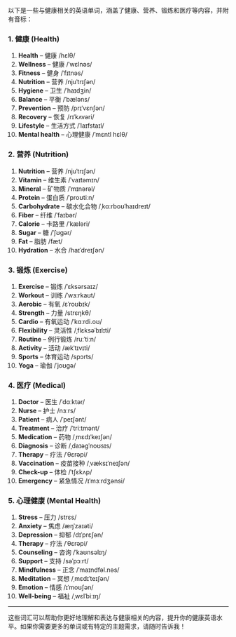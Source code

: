 以下是一些与健康相关的英语单词，涵盖了健康、营养、锻炼和医疗等内容，并附有音标：

### 1. **健康 (Health)**
1. **Health** – 健康 /hɛlθ/
2. **Wellness** – 健康 /ˈwɛlnəs/
3. **Fitness** – 健身 /ˈfɪtnəs/
4. **Nutrition** – 营养 /njuˈtrɪʃən/
5. **Hygiene** – 卫生 /ˈhaɪdʒin/
6. **Balance** – 平衡 /ˈbæləns/
7. **Prevention** – 预防 /prɪˈvɛnʃən/
8. **Recovery** – 恢复 /rɪˈkʌvəri/
9. **Lifestyle** – 生活方式 /ˈlaɪfstaɪl/
10. **Mental health** – 心理健康 /ˈmɛntl hɛlθ/

### 2. **营养 (Nutrition)**
1. **Nutrition** – 营养 /njuˈtrɪʃən/
2. **Vitamin** – 维生素 /ˈvaɪtəmɪn/
3. **Mineral** – 矿物质 /ˈmɪnərəl/
4. **Protein** – 蛋白质 /ˈproʊtiːn/
5. **Carbohydrate** – 碳水化合物 /ˌkɑːrboʊˈhaɪdreɪt/
6. **Fiber** – 纤维 /ˈfaɪbər/
7. **Calorie** – 卡路里 /ˈkæləri/
8. **Sugar** – 糖 /ˈʃʊɡər/
9. **Fat** – 脂肪 /fæt/
10. **Hydration** – 水合 /haɪˈdreɪʃən/

### 3. **锻炼 (Exercise)**
1. **Exercise** – 锻炼 /ˈɛksərsaɪz/
2. **Workout** – 训练 /ˈwɜːrkaʊt/
3. **Aerobic** – 有氧 /ɛˈroʊbɪk/
4. **Strength** – 力量 /strɛŋkθ/
5. **Cardio** – 有氧运动 /ˈkɑːrdi.oʊ/
6. **Flexibility** – 灵活性 /ˌflɛksəˈbɪlɪti/
7. **Routine** – 例行锻炼 /ruːˈtiːn/
8. **Activity** – 活动 /ækˈtɪvɪti/
9. **Sports** – 体育运动 /spɔrts/
10. **Yoga** – 瑜伽 /ˈjoʊɡə/

### 4. **医疗 (Medical)**
1. **Doctor** – 医生 /ˈdɑːktər/
2. **Nurse** – 护士 /nɜːrs/
3. **Patient** – 病人 /ˈpeɪʃənt/
4. **Treatment** – 治疗 /ˈtriːtmənt/
5. **Medication** – 药物 /ˌmɛdɪˈkeɪʃən/
6. **Diagnosis** – 诊断 /ˌdaɪəɡˈnoʊsɪs/
7. **Therapy** – 疗法 /ˈθɛrəpi/
8. **Vaccination** – 疫苗接种 /ˌvæksɪˈneɪʃən/
9. **Check-up** – 体检 /ˈtʃɛkʌp/
10. **Emergency** – 紧急情况 /ɪˈmɜːrdʒənsi/

### 5. **心理健康 (Mental Health)**
1. **Stress** – 压力 /strɛs/
2. **Anxiety** – 焦虑 /æŋˈzaɪəti/
3. **Depression** – 抑郁 /dɪˈprɛʃən/
4. **Therapy** – 疗法 /ˈθɛrəpi/
5. **Counseling** – 咨询 /ˈkaʊnsəlɪŋ/
6. **Support** – 支持 /səˈpɔːrt/
7. **Mindfulness** – 正念 /ˈmaɪndfəl.nəs/
8. **Meditation** – 冥想 /ˌmɛdɪˈteɪʃən/
9. **Emotion** – 情感 /ɪˈmoʊʃən/
10. **Well-being** – 福祉 /ˌwɛlˈbiːɪŋ/

---

这些词汇可以帮助你更好地理解和表达与健康相关的内容，提升你的健康英语水平。如果你需要更多的单词或有特定的主题需求，请随时告诉我！